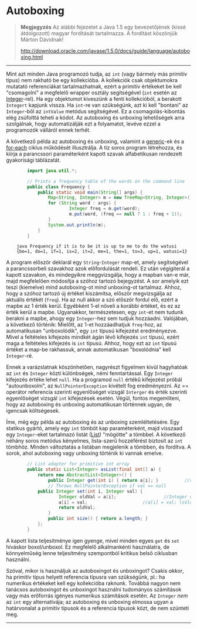 # Autoboxing #

> **Megjegyzés** Az alábbi fejezetet a Java 1.5 egy bevezetőjének (kissé átdolgozott) magyar fordítását tartalmazza. A fordítást köszönjük Márton Dávidnak! 
> 
> <http://download.oracle.com/javase/1.5.0/docs/guide/language/autoboxing.html>

---

Mint azt minden Java programozó tudja, az `int` (vagy bármely más primitív típus) nem rakható be egy kollekcióba. A kollekciók csak objektumokra mutatató referenciákat tartalmazhatnak, ezért a primitív értékeket be kell "csomagolni" a megfelelő wrapper osztály segítségével (`int` esetén az [Integer](http://download.oracle.com/javase/1.5.0/docs/api/java/lang/Integer.html "Integer")-rel). Ha egy objektumot kiveszünk a fenti kollekcióból, a berakott `Integert` kapjunk vissza. Ha `int`-re van szükségünk, azt ki kell "bontani" az `Integer`-ből az `intValue` metódus segítségével. Ez a csomagolás-kibontás elég zsúfolttá teheti a kódot. Az autoboxing és unboxing lehetőségek arra szolgálnak, hogy automatizálják ezt a folyamatot, levéve ezzel a programozók válláról ennek terhét.

A következő példa az autoboxing és unboxing, valamint a [generic](./generics.html "generics")-ek és a [for-each](./for-each.md "for-each") ciklus működését illusztrálja. A tíz soros program létrehozza, és kiírja a parancssori paraméterként kapott szavak alfabetikusan rendezett gyakorisági táblázatát.

``` java
    	import java.util.*;

    	// Prints a frequency table of the words on the command line
    	public class Frequency {
       		public static void main(String[] args) {
          		Map<String, Integer> m = new TreeMap<String, Integer>();
          		for (String word : args) {
              			Integer freq = m.get(word);
              			m.put(word, (freq == null ? 1 : freq + 1));			//1 : freq + 1 (zöld)
          		}
          		System.out.println(m);
       		}
    	}
```

    	java Frequency if it is to be it is up to me to do the watusi
    	{be=1, do=1, if=1, is=2, it=2, me=1, the=1, to=3, up=1, watusi=1}

A program először deklarál egy `String`-`Integer` map-et, amely segítségével a parancssorbeli szavakhoz azok előfordulását rendeli. Ez után végigiterál a kapott szavakon, és mindegyikre meggvizsgálja, hogy a mapban van-e már, majd megfelelően módosítja a szóhoz tartozó bejegyzést. A sor amelyik ezt teszi (kiemelve) mind autoboxing-ot mind unboxing-ot tartalmaz. Ahhoz, hogy a szóhoz tartozó új értéket kiszámítsa, először megvizsgálja az aktuális értékét (`freq`). Ha az null akkor a szó először fordul elő, ezért a mapbe az 1 érték kerül. Egyébként 1-el növeli a korábbi értéket, és ez az érték kerül a mapbe. Ugyanakkor, természetesen, egy `int`-et nem tudunk berakni a mapbe, ahogy egy `Integer`-hez sem tudjuk hozzáadni. Valójában, a következő történik: Mielőtt, az 1-et hozzáadhatjuk `freq`-hoz, az automatikusan "unboxolódik", egy `int` típusú kifejezést eredményezve. Mivel a feltételes kifejezés mindkét ágán lévő kifejezés `int` típusú, ezért maga a feltételes kifejezés is `int` típusú. Ahhoz, hogy ezt az `int` típusú értéket a map-be rakhassuk, annak automatikusan "boxolódnia" kell `Integer`-ré.

Ennek a varázslatnak köszönhetően, nagyrészt figyelmen kívül hagyhatóak az `int` és `Integer` közti különbségek, némi fenntartással. Egy `Integer` kifejezés értéke lehet `null`. Ha a programod `null` értékű kifejezést próbál "autounboxolni", az `NullPointerException` kivételt fog eredményezni. Az == operátor referencia szerinti egyenlőséget vizsgál `Interger` és érték szerinti egyenlőséget vizsgál `int` kifejezések esetén. Végül, fontos megemlíteni, hogy az autoboxing és unboxing automatikusan történnek ugyan, de igencsak költségesek.

Íme, még egy példa az autoboxing és az unboxing szemléltetésére. Egy statikus gyártó, amely egy `int` tömböt kap paraméterként, majd visszaad egy `Integer`-eket tartalmazó listát ([List](http://download.oracle.com/javase/1.5.0/docs/api/java/util/List.html "List")) "mögötte" a tömbbel. A következő néhány soros metódus kényelmes, lista-szerű hozzéférést biztosít az `int` tömbhöz. Minden változtatás a listában megjelenik a tömbben, és fordítva. A sorok, ahol autoboxing vagy unboxing történik ki vannak emelve.

``` java
    	// List adapter for primitive int array
    	public static List<Integer> asList(final int[] a) {
    		return new AbstractList<Integer>() {
    			public Integer get(int i) { return a[i]; }			//return a[i]; (zöld)
    			// Throws NullPointerException if val == null
			public Integer set(int i, Integer val) {
    				Integer oldVal = a[i];					//Integer oldVal = a[i]; (zöld)
    				a[i] = val;						//a[i] = val; (zöld)
    				return oldVal;
    			}
    			public int size() { return a.length; }
    		};
    	}
```

A kapott lista teljesítménye igen gyenge, mivel minden egyes `get` és `set` híváskor boxol/unboxol. Ez megfelelő alkalmankénti használatra, de könnyelműség lenne teljesítmény szempontból kritikus belső ciklusban használni.

Szóval, mikor is használjuk az autoboxingot és unboxingot? Csakis *akkor*, ha primitív típus helyett referencia típusra van szükségünk, pl.: ha numerikus értékeket kell egy kollekcióba raknunk. Továbbá nagyon nem tanácsos autoboxingot és unboxingot használni tudományos számítások vagy más erőforrás igényes numerikus számítások esetén. Az `Integer` *nem* az `int` egy alternatívája; az autoboxing és unboxing elmossa ugyan a határvonalat a primitív típusok és a referencia típusok közt, de nem szünteti meg.

---

